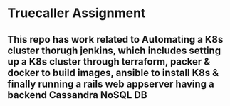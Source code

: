# Truecaller Assignment

## This repo has work related to Automating a K8s cluster thorugh jenkins, which includes setting up a K8s cluster through terraform, packer & docker to build images, ansible to install K8s & finally running a rails web appserver having a backend Cassandra NoSQL DB
